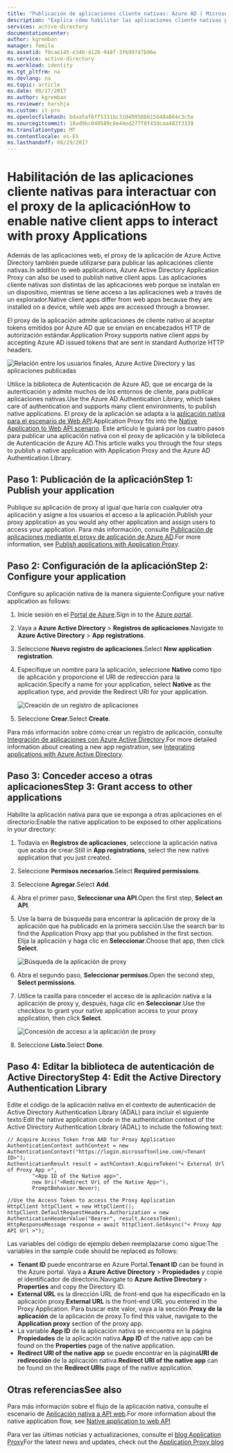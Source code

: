 ```yaml
---
title: "Publicación de aplicaciones cliente nativas: Azure AD | Microsoft Docs"
description: "Explica cómo habilitar las aplicaciones cliente nativas para comunicarse con el conector del proxy de la aplicación de Azure AD para proporcionar acceso remoto seguro a las aplicaciones locales."
services: active-directory
documentationcenter: 
author: kgremban
manager: femila
ms.assetid: f0cae145-e346-4126-948f-3f699747b96e
ms.service: active-directory
ms.workload: identity
ms.tgt_pltfrm: na
ms.devlang: na
ms.topic: article
ms.date: 08/17/2017
ms.author: kgremban
ms.reviewer: harshja
ms.custom: it-pro
ms.openlocfilehash: bdaa5af6ff5331bc310499586615b48a864c3c5e
ms.sourcegitcommit: 18ad9bc049589c8e44ed277f8f43dcaa483f3339
ms.translationtype: MT
ms.contentlocale: es-ES
ms.lasthandoff: 08/29/2017
---
```

# <a name="how-to-enable-native-client-apps-to-interact-with-proxy-applications"></a><span data-ttu-id="040fd-103">Habilitación de las aplicaciones cliente nativas para interactuar con el proxy de la aplicación</span><span class="sxs-lookup"><span data-stu-id="040fd-103">How to enable native client apps to interact with proxy Applications</span></span>

<span data-ttu-id="040fd-104">Además de las aplicaciones web, el proxy de la aplicación de Azure Active Directory también puede utilizarse para publicar las aplicaciones cliente nativas.</span><span class="sxs-lookup"><span data-stu-id="040fd-104">In addition to web applications, Azure Active Directory Application Proxy can also be used to publish native client apps.</span></span> <span data-ttu-id="040fd-105">Las aplicaciones cliente nativas son distintas de las aplicaciones web porque se instalan en un dispositivo, mientras se tiene acceso a las aplicaciones web a través de un explorador.</span><span class="sxs-lookup"><span data-stu-id="040fd-105">Native client apps differ from web apps because they are installed on a device, while web apps are accessed through a browser.</span></span> 

<span data-ttu-id="040fd-106">El proxy de la aplicación admite aplicaciones de cliente nativo al aceptar tokens emitidos por Azure AD que se envían en encabezados HTTP de autorización estándar.</span><span class="sxs-lookup"><span data-stu-id="040fd-106">Application Proxy supports native client apps by accepting Azure AD issued tokens that are sent in standard Authorize HTTP headers.</span></span>

![Relación entre los usuarios finales, Azure Active Directory y las aplicaciones publicadas](./media/active-directory-application-proxy-native-client/richclientflow.png)

<span data-ttu-id="040fd-108">Utilice la biblioteca de Autenticación de Azure AD, que se encarga de la autenticación y admite muchos de los entornos de cliente, para publicar aplicaciones nativas.</span><span class="sxs-lookup"><span data-stu-id="040fd-108">Use the Azure AD Authentication Library, which takes care of authentication and supports many client environments, to publish native applications.</span></span> <span data-ttu-id="040fd-109">El proxy de la aplicación se adapta a la [aplicación nativa para el escenario de Web API](develop/active-directory-authentication-scenarios.md#native-application-to-web-api).</span><span class="sxs-lookup"><span data-stu-id="040fd-109">Application Proxy fits into the [Native Application to Web API scenario](develop/active-directory-authentication-scenarios.md#native-application-to-web-api).</span></span> <span data-ttu-id="040fd-110">Este artículo le guiará por los cuatro pasos para publicar una aplicación nativa con el proxy de aplicación y la biblioteca de Autenticación de Azure AD.</span><span class="sxs-lookup"><span data-stu-id="040fd-110">This article walks you through the four steps to publish a native application with Application Proxy and the Azure AD Authentication Library.</span></span> 

## <a name="step-1-publish-your-application"></a><span data-ttu-id="040fd-111">Paso 1: Publicación de la aplicación</span><span class="sxs-lookup"><span data-stu-id="040fd-111">Step 1: Publish your application</span></span>
<span data-ttu-id="040fd-112">Publique su aplicación de proxy al igual que haría con cualquier otra aplicación y asigne a los usuarios el acceso a la aplicación.</span><span class="sxs-lookup"><span data-stu-id="040fd-112">Publish your proxy application as you would any other application and assign users to access your application.</span></span> <span data-ttu-id="040fd-113">Para más información, consulte [Publicación de aplicaciones mediante el proxy de aplicación de Azure AD](active-directory-application-proxy-publish.md).</span><span class="sxs-lookup"><span data-stu-id="040fd-113">For more information, see [Publish applications with Application Proxy](active-directory-application-proxy-publish.md).</span></span>

## <a name="step-2-configure-your-application"></a><span data-ttu-id="040fd-114">Paso 2: Configuración de la aplicación</span><span class="sxs-lookup"><span data-stu-id="040fd-114">Step 2: Configure your application</span></span>
<span data-ttu-id="040fd-115">Configure su aplicación nativa de la manera siguiente:</span><span class="sxs-lookup"><span data-stu-id="040fd-115">Configure your native application as follows:</span></span>

1. <span data-ttu-id="040fd-116">Inicie sesión en el [Portal de Azure](https://portal.azure.com).</span><span class="sxs-lookup"><span data-stu-id="040fd-116">Sign in to the [Azure portal](https://portal.azure.com).</span></span>
2. <span data-ttu-id="040fd-117">Vaya a **Azure Active Directory** > **Registros de aplicaciones**.</span><span class="sxs-lookup"><span data-stu-id="040fd-117">Navigate to **Azure Active Directory** > **App registrations**.</span></span>
3. <span data-ttu-id="040fd-118">Seleccione **Nuevo registro de aplicaciones**.</span><span class="sxs-lookup"><span data-stu-id="040fd-118">Select **New application registration**.</span></span>
4. <span data-ttu-id="040fd-119">Especifique un nombre para la aplicación, seleccione **Nativo** como tipo de aplicación y proporcione el URI de redirección para la aplicación.</span><span class="sxs-lookup"><span data-stu-id="040fd-119">Specify a name for your application, select **Native** as the application type, and provide the Redirect URI for your application.</span></span> 

   ![Creación de un registro de aplicaciones](./media/active-directory-application-proxy-native-client/create.png)
5. <span data-ttu-id="040fd-121">Seleccione **Crear**.</span><span class="sxs-lookup"><span data-stu-id="040fd-121">Select **Create**.</span></span>

<span data-ttu-id="040fd-122">Para más información sobre cómo crear un registro de aplicación, consulte [Integración de aplicaciones con Azure Active Directory](.//develop/active-directory-integrating-applications.md).</span><span class="sxs-lookup"><span data-stu-id="040fd-122">For more detailed information about creating a new app registration, see [Integrating applications with Azure Active Directory](.//develop/active-directory-integrating-applications.md).</span></span>


## <a name="step-3-grant-access-to-other-applications"></a><span data-ttu-id="040fd-123">Paso 3: Conceder acceso a otras aplicaciones</span><span class="sxs-lookup"><span data-stu-id="040fd-123">Step 3: Grant access to other applications</span></span>
<span data-ttu-id="040fd-124">Habilite la aplicación nativa para que se exponga a otras aplicaciones en el directorio:</span><span class="sxs-lookup"><span data-stu-id="040fd-124">Enable the native application to be exposed to other applications in your directory:</span></span>

1. <span data-ttu-id="040fd-125">Todavía en **Registros de aplicaciones**, seleccione la aplicación nativa que acaba de crear.</span><span class="sxs-lookup"><span data-stu-id="040fd-125">Still in **App registrations**, select the new native application that you just created.</span></span>
2. <span data-ttu-id="040fd-126">Seleccione **Permisos necesarios**.</span><span class="sxs-lookup"><span data-stu-id="040fd-126">Select **Required permissions**.</span></span>
3. <span data-ttu-id="040fd-127">Seleccione **Agregar**.</span><span class="sxs-lookup"><span data-stu-id="040fd-127">Select **Add**.</span></span>
4. <span data-ttu-id="040fd-128">Abra el primer paso, **Seleccionar una API**.</span><span class="sxs-lookup"><span data-stu-id="040fd-128">Open the first step, **Select an API**.</span></span>
5. <span data-ttu-id="040fd-129">Use la barra de búsqueda para encontrar la aplicación de proxy de la aplicación que ha publicado en la primera sección.</span><span class="sxs-lookup"><span data-stu-id="040fd-129">Use the search bar to find the Application Proxy app that you published in the first section.</span></span> <span data-ttu-id="040fd-130">Elija la aplicación y haga clic en **Seleccionar**.</span><span class="sxs-lookup"><span data-stu-id="040fd-130">Choose that app, then click **Select**.</span></span> 

   ![Búsqueda de la aplicación de proxy](./media/active-directory-application-proxy-native-client/select_api.png)
6. <span data-ttu-id="040fd-132">Abra el segundo paso, **Seleccionar permisos**.</span><span class="sxs-lookup"><span data-stu-id="040fd-132">Open the second step, **Select permissions**.</span></span>
7. <span data-ttu-id="040fd-133">Utilice la casilla para conceder el acceso de la aplicación nativa a la aplicación de proxy y, después, haga clic en **Seleccionar**.</span><span class="sxs-lookup"><span data-stu-id="040fd-133">Use the checkbox to grant your native application access to your proxy application, then click **Select**.</span></span>

   ![Concesión de acceso a la aplicación de proxy](./media/active-directory-application-proxy-native-client/select_perms.png)
8. <span data-ttu-id="040fd-135">Seleccione **Listo**.</span><span class="sxs-lookup"><span data-stu-id="040fd-135">Select **Done**.</span></span>


## <a name="step-4-edit-the-active-directory-authentication-library"></a><span data-ttu-id="040fd-136">Paso 4: Editar la biblioteca de autenticación de Active Directory</span><span class="sxs-lookup"><span data-stu-id="040fd-136">Step 4: Edit the Active Directory Authentication Library</span></span>
<span data-ttu-id="040fd-137">Edite el código de la aplicación nativa en el contexto de autenticación de Active Directory Authentication Library (ADAL) para incluir el siguiente texto:</span><span class="sxs-lookup"><span data-stu-id="040fd-137">Edit the native application code in the authentication context of the Active Directory Authentication Library (ADAL) to include the following text:</span></span>

```
// Acquire Access Token from AAD for Proxy Application
AuthenticationContext authContext = new AuthenticationContext("https://login.microsoftonline.com/<Tenant ID>");
AuthenticationResult result = authContext.AcquireToken("< External Url of Proxy App >",
        "<App ID of the Native app>",
        new Uri("<Redirect Uri of the Native App>"),
        PromptBehavior.Never);

//Use the Access Token to access the Proxy Application
HttpClient httpClient = new HttpClient();
httpClient.DefaultRequestHeaders.Authorization = new AuthenticationHeaderValue("Bearer", result.AccessToken);
HttpResponseMessage response = await httpClient.GetAsync("< Proxy App API Url >");
```

<span data-ttu-id="040fd-138">Las variables del código de ejemplo deben reemplazarse como sigue:</span><span class="sxs-lookup"><span data-stu-id="040fd-138">The variables in the sample code should be replaced as follows:</span></span>

* <span data-ttu-id="040fd-139">**Tenant ID** puede encontrarse en Azure Portal.</span><span class="sxs-lookup"><span data-stu-id="040fd-139">**Tenant ID** can be found in the Azure portal.</span></span> <span data-ttu-id="040fd-140">Vaya a **Azure Active Directory** > **Propiedades** y copie el identificador de directorio.</span><span class="sxs-lookup"><span data-stu-id="040fd-140">Navigate to **Azure Active Directory** > **Properties** and copy the Directory ID.</span></span> 
* <span data-ttu-id="040fd-141">**External URL** es la dirección URL de front-end que ha especificado en la aplicación proxy.</span><span class="sxs-lookup"><span data-stu-id="040fd-141">**External URL** is the front-end URL you entered in the Proxy Application.</span></span> <span data-ttu-id="040fd-142">Para buscar este valor, vaya a la sección **Proxy de la aplicación** de la aplicación de proxy.</span><span class="sxs-lookup"><span data-stu-id="040fd-142">To find this value, navigate to the **Application proxy** section of the proxy app.</span></span>
* <span data-ttu-id="040fd-143">La variable **App ID** de la aplicación nativa se encuentra en la página **Propiedades** de la aplicación nativa.</span><span class="sxs-lookup"><span data-stu-id="040fd-143">**App ID** of the native app can be found on the **Properties** page of the native application.</span></span>
* <span data-ttu-id="040fd-144">**Redirect URI of the native app** se puede encontrar en la página**URI de redirección** de la aplicación nativa.</span><span class="sxs-lookup"><span data-stu-id="040fd-144">**Redirect URI of the native app** can be found on the **Redirect URIs** page of the native application.</span></span>


## <a name="see-also"></a><span data-ttu-id="040fd-145">Otras referencias</span><span class="sxs-lookup"><span data-stu-id="040fd-145">See also</span></span>

<span data-ttu-id="040fd-146">Para más información sobre el flujo de la aplicación nativa, consulte el escenario de [Aplicación nativa a API web](develop/active-directory-authentication-scenarios.md#native-application-to-web-api).</span><span class="sxs-lookup"><span data-stu-id="040fd-146">For more information about the native application flow, see [Native application to web API](develop/active-directory-authentication-scenarios.md#native-application-to-web-api)</span></span>

<span data-ttu-id="040fd-147">Para ver las últimas noticias y actualizaciones, consulte el [blog Application Proxy](http://blogs.technet.com/b/applicationproxyblog/)</span><span class="sxs-lookup"><span data-stu-id="040fd-147">For the latest news and updates, check out the [Application Proxy blog](http://blogs.technet.com/b/applicationproxyblog/)</span></span>
